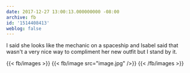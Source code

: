 ```yaml
---
date: 2017-12-27 13:00:13.000000000 -08:00
archive: fb
id: '1514408413'
weblog: false
---
```


I said she looks like the mechanic on a spaceship and Isabel said that wasn't a very nice way to compliment her new outfit but I stand by it.

{{< fb/images >}}
{{< fb/image src="image.jpg" />}}
{{< /fb/images >}}
